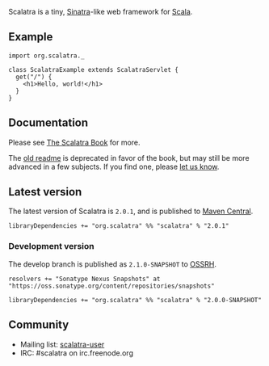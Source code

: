 Scalatra is a tiny, [Sinatra](http://www.sinatrarb.com/)-like web framework for
[Scala](http://www.scala-lang.org/).

## Example

    import org.scalatra._

    class ScalatraExample extends ScalatraServlet {
      get("/") {
        <h1>Hello, world!</h1>
      }
    }

## Documentation

Please see [The Scalatra Book](http://www.scalatra.org/stable/book/) for more.

The [old readme](https://github.com/scalatra/scalatra/tree/scalatra_2.9.0-1-2.0.0.RC1/README.markdown) 
is deprecated in favor of the book, but may still be more advanced in a few 
subjects.  If you find one, please [let us know](http://github.com/scalatra/scalatra-book/issues).

## Latest version 

The latest version of Scalatra is `2.0.1`, and is published to [Maven Central](http://repo1.maven.org/maven2/org/scalatra).

    libraryDependencies += "org.scalatra" %% "scalatra" % "2.0.1"

### Development version

The develop branch is published as `2.1.0-SNAPSHOT` to [OSSRH](http://oss.sonatype.org/content/repositories/snapshots/org/scalatra).

    resolvers += "Sonatype Nexus Snapshots" at "https://oss.sonatype.org/content/repositories/snapshots"

    libraryDependencies += "org.scalatra" %% "scalatra" % "2.0.0-SNAPSHOT"

## Community

* Mailing list: [scalatra-user](http://groups.google.com/scalatra-user)
* IRC: #scalatra on irc.freenode.org
